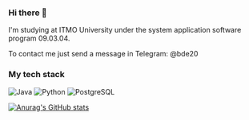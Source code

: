 ### Hi there 👋

I'm studying at ITMO University under the system application software program 09.03.04.

To contact me just send a message in Telegram: @bde20

### My tech stack

![Java](https://img.shields.io/badge/-Java-critical?style=for-the-badge&logo=Java)
![Python](https://img.shields.io/static/v1?style=for-the-badge&message=Python&color=2B2728&logo=Python&logoColor=FFFFFF&label=)
![PostgreSQL](https://img.shields.io/static/v1?style=for-the-badge&message=PostgreSQL&color=4169E1&logo=PostgreSQL&logoColor=FFFFFF&label=)

[![Anurag's GitHub stats](https://github-readme-stats.vercel.app/api?username=CodeAxeAttacks)](https://github.com/anuraghazra/github-readme-stats)
